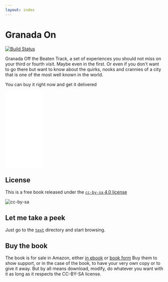 ```yaml
---
layout: index
---
```


Granada On
===========

[![Build Status](https://travis-ci.org/JJ/granada-off.svg?branch=master)](https://travis-ci.org/JJ/granada-off)

Granada Off the Beaten Track, a set of experiences you should not miss
on your third or fourth visit. Maybe even in the first. Or even if you don't want to go there but want to know about the quirks, nooks and crannies of a city that is one of the most well known in the world.

You can buy it right now and get it delivered

<iframe style="width:120px;height:240px;" marginwidth="0" marginheight="0" scrolling="no" frameborder="0" src="//ws-na.amazon-adsystem.com/widgets/q?ServiceVersion=20070822&OneJS=1&Operation=GetAdHtml&MarketPlace=US&source=ss&ref=ss_til&ad_type=product_link&tracking_id=perltutobyjjmere&marketplace=amazon&region=US&placement=1523257083&asins=1523257083&linkId=KRN5M3SLKGQW6OX3&show_border=true&link_opens_in_new_window=true">
</iframe>

## License

This is a free book released under the [`cc-by-sa` 4.0 license](http://creativecommons.org/licenses/by-sa/4.0/)

![cc-by-sa](http://mirrors.creativecommons.org/presskit/buttons/88x31/png/by-sa.png)

## Let me take a peek

Just go to the [`text`](text) directory and start browsing.

## Buy the book

The book is for sale in Amazon, either [in ebook](https://www.amazon.com/Granada-On-explorer-extended-beautiful-ebook/dp/B01AF7WIHU/ref=as_sl_pc_ss_til?tag=perltutobyjjmere&linkCode=w01&linkId=JYW4SOH6TZHAYFPT&creativeASIN=B01AF7WIHU) or [book form](https://www.amazon.com/Granada-On-Beaten-explorations-Andalusia/dp/1523257083/ref=as_sl_pc_ss_til?tag=perltutobyjjmere&linkCode=w01&linkId=C255NTGI3IAEOUGP&creativeASIN=1523257083) Buy them to show support, or in the case of the book, to have your very own copy or to give it away. But by all means download, modify, do whatever you want with it as long as it respects the CC-BY-SA license.
